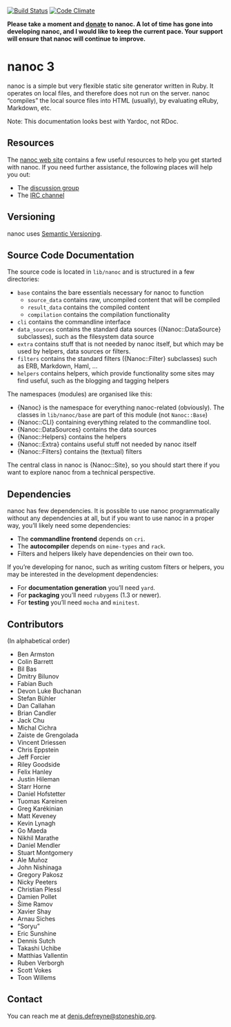 [![Build Status](https://travis-ci.org/nanoc/nanoc.png)](https://travis-ci.org/nanoc/nanoc)
[![Code Climate](https://codeclimate.com/github/nanoc/nanoc.png)](https://codeclimate.com/github/nanoc/nanoc)

**Please take a moment and [donate](http://pledgie.com/campaigns/9282) to nanoc. A lot of time has gone into developing nanoc, and I would like to keep the current pace. Your support will ensure that nanoc will continue to improve.**

# nanoc 3

nanoc is a simple but very flexible static site generator written in Ruby.
It operates on local files, and therefore does not run on the server. nanoc
“compiles” the local source files into HTML (usually), by evaluating eRuby,
Markdown, etc.

Note: This documentation looks best with Yardoc, not RDoc.

## Resources

The [nanoc web site](http://nanoc.ws) contains a few useful resources to help you get started with nanoc. If you need further assistance, the following places will help you out:

* The [discussion group](http://groups.google.com/group/nanoc)
* The [IRC channel](irc://chat.freenode.net/#nanoc)

## Versioning

nanoc uses [Semantic Versioning](http://semver.org/).

## Source Code Documentation

The source code is located in `lib/nanoc` and is structured in a few
directories:

* `base` contains the bare essentials necessary for nanoc to function
  * `source_data` contains raw, uncompiled content that will be compiled
  * `result_data` contains the compiled content
  * `compilation` contains the compilation functionality
* `cli` contains the commandline interface
* `data_sources` contains the standard data sources ({Nanoc::DataSource}
  subclasses), such as the filesystem data source
* `extra` contains stuff that is not needed by nanoc itself, but which may
  be used by helpers, data sources or filters.
* `filters` contains the standard filters ({Nanoc::Filter} subclasses)
  such as ERB, Markdown, Haml, …
* `helpers` contains helpers, which provide functionality some sites
  may find useful, such as the blogging and tagging helpers

The namespaces (modules) are organised like this:

* {Nanoc} is the namespace for everything nanoc-related (obviously). The
  classes in `lib/nanoc/base` are part of this module (not `Nanoc::Base`)
* {Nanoc::CLI} containing everything related to the commandline tool.
* {Nanoc::DataSources} contains the data sources
* {Nanoc::Helpers} contains the helpers
* {Nanoc::Extra} contains useful stuff not needed by nanoc itself
* {Nanoc::Filters} contains the (textual) filters

The central class in nanoc is {Nanoc::Site}, so you should start there if
you want to explore nanoc from a technical perspective.

## Dependencies

nanoc has few dependencies. It is possible to use nanoc programmatically
without any dependencies at all, but if you want to use nanoc in a proper way,
you’ll likely need some dependencies:

* The **commandline frontend** depends on `cri`.
* The **autocompiler** depends on `mime-types` and `rack`.
* Filters and helpers likely have dependencies on their own too.

If you’re developing for nanoc, such as writing custom filters or helpers, you
may be interested in the development dependencies:

* For **documentation generation** you’ll need `yard`.
* For **packaging** you’ll need `rubygems` (1.3 or newer).
* For **testing** you’ll need `mocha` and `minitest`.

## Contributors

(In alphabetical order)

* Ben Armston
* Colin Barrett
* Bil Bas
* Dmitry Bilunov
* Fabian Buch
* Devon Luke Buchanan
* Stefan Bühler
* Dan Callahan
* Brian Candler
* Jack Chu
* Michal Cichra
* Zaiste de Grengolada
* Vincent Driessen
* Chris Eppstein
* Jeff Forcier
* Riley Goodside
* Felix Hanley
* Justin Hileman
* Starr Horne
* Daniel Hofstetter
* Tuomas Kareinen
* Greg Karékinian
* Matt Keveney
* Kevin Lynagh
* Go Maeda
* Nikhil Marathe
* Daniel Mendler
* Stuart Montgomery
* Ale Muñoz
* John Nishinaga
* Gregory Pakosz
* Nicky Peeters
* Christian Plessl
* Damien Pollet
* Šime Ramov
* Xavier Shay
* Arnau Siches
* “Soryu”
* Eric Sunshine
* Dennis Sutch
* Takashi Uchibe
* Matthias Vallentin
* Ruben Verborgh
* Scott Vokes
* Toon Willems

## Contact

You can reach me at <denis.defreyne@stoneship.org>.
